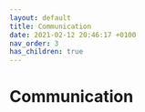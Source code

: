 ```yaml
---
layout: default
title: Communication
date: 2021-02-12 20:46:17 +0100
nav_order: 3
has_children: true
---
```

# Communication


